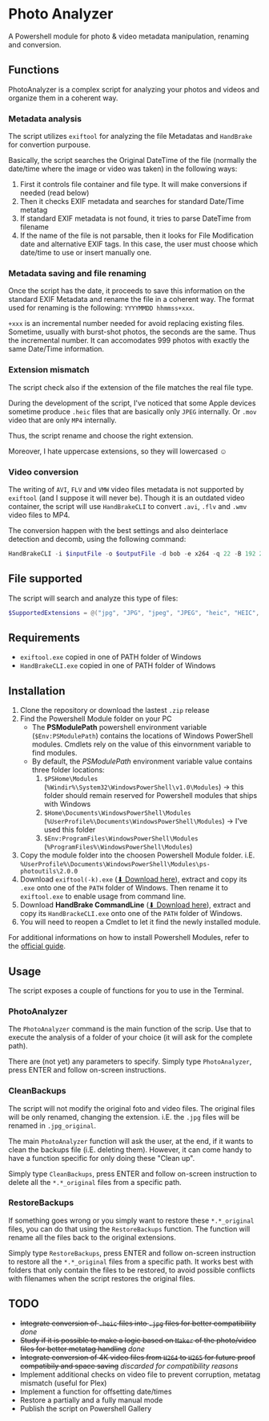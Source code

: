 # Photo Analyzer

A Powershell module for photo & video metadata manipulation, renaming and conversion.

## Functions

PhotoAnalyzer is a complex script for analyzing your photos and videos and organize them in a coherent way.

### Metadata analysis

The script utilizes `exiftool` for analyzing the file Metadatas and `HandBrake` for convertion purpouse.

Basically, the script searches the Original DateTime of the file (normally the date/time where the image or video was taken) in the following ways:

1. First it controls file container and file type. It will make conversions if needed (read below)
2. Then it checks EXIF metadata and searches for standard Date/Time metatag
3. If standard EXIF metadata is not found, it tries to parse DateTime from filename
4. If the name of the file is not parsable, then it looks for File Modification date and alternative EXIF tags. In this case, the user must choose which date/time to use or insert manually one.

### Metadata saving and file renaming

Once the script has the date, it proceeds to save this information on the standard EXIF Metadata and rename the file in a coherent way. The format used for renaming is the following: `YYYYMMDD hhmmss+xxx`.

`+xxx` is an incremental number needed for avoid replacing existing files. Sometime, usually with burst-shot photos, the seconds are the same. Thus the incremental number. It can accomodates 999 photos with exactly the same Date/Time information.

### Extension mismatch

The script check also if the extension of the file matches the real file type.

During the development of the script, I've noticed that some Apple devices sometime produce `.heic` files that are basically only `JPEG` internally. Or `.mov` video that are only `MP4` internally.

Thus, the script rename and choose the right extension.

Moreover, I hate uppercase extensions, so they will lowercased ☺

### Video conversion

The writing of `AVI`, `FLV` and `VMW` video files metadata is not supported by `exiftool` (and I suppose it will never be). Though it is an outdated video container, the script will use `HandBrakeCLI` to convert `.avi`, `.flv` and `.wmv` video files to MP4.

The conversion happen with the best settings and also deinterlace detection and decomb, using the following command:

```powershell
HandBrakeCLI -i $inputFile -o $outputFile -d bob -e x264 -q 22 -B 192 2> $null
```

## File supported

The script will search and analyze this type of files:

```powershell
$SupportedExtensions = @("jpg", "JPG", "jpeg", "JPEG", "heic", "HEIC", "png", "PNG", "gif", "GIF", "mp4", "MP4", "m4v", "M4V", "mov", "MOV", "gif", "GIF", "avi", "AVI", "flv", "FLV")
```

## Requirements

- `exiftool.exe` copied in one of PATH folder of Windows
- `HandBrakeCLI.exe` copied in one of PATH folder of Windows

## Installation

1. Clone the repository or download the lastest `.zip` release
2. Find the Powershell Module folder on your PC
   - The **PSModulePath** powershell environment variable (`$Env:PSModulePath`) contains the locations of Windows PowerShell modules. Cmdlets rely on the value of this einvornment variable to find modules.
   - By default, the _PSModulePath_ environment variable value contains three folder locations:
     1. `$PSHome\Modules` (`%Windir%\System32\WindowsPowerShell\v1.0\Modules`) -> this folder should remain reserved for Powershell modules that ships with Windows
     2. `$Home\Documents\WindowsPowerShell\Modules` (`%UserProfile%\Documents\WindowsPowerShell\Modules`) -> I've used this folder
     3. `$Env:ProgramFiles\WindowsPowerShell\Modules` (`%ProgramFiles%\WindowsPowerShell\Modules`)
3. Copy the module folder into the choosen Powershell Module folder. i.E. `%UserProfile%\Documents\WindowsPowerShell\Modules\ps-photoutils\2.0.0`
4. Download `exiftool(-k).exe` ([⬇ Download here](https://exiftool.org/)), extract and copy its `.exe` onto one of the `PATH` folder of Windows. Then rename it to `exiftool.exe` to enable usage from command line.
5. Download **HandBrake CommandLine** ([⬇ Download here](https://handbrake.fr/downloads2.php)), extract and copy its `HandBrackeCLI.exe` onto one of the `PATH` folder of Windows.
6. You will need to reopen a Cmdlet to let it find the newly installed module.

For additional informations on how to install Powershell Modules, refer to the [official guide](https://docs.microsoft.com/en-us/powershell/scripting/developer/module/installing-a-powershell-module?view=powershell-7.1).

## Usage

The script exposes a couple of functions for you to use in the Terminal.

### PhotoAnalyzer

The `PhotoAnalyzer` command is the main function of the scrip. Use that to execute the analysis of a folder of your choice (it will ask for the complete path).

There are (not yet) any parameters to specify. Simply type `PhotoAnalyzer`, press ENTER and follow on-screen instructions.

### CleanBackups

The script will not modify the original foto and video files. The original files will be only renamed, changing the extension. i.E. the `.jpg` files will be renamed in `.jpg_original`.

The main `PhotoAnalyzer` function will ask the user, at the end, if it wants to clean the backups file (i.E. deleting them). However, it can come handy to have a function specific for only doing these "Clean up".

Simply type `CleanBackups`, press ENTER and follow on-screen instruction to delete all the `*.*_original` files from a specific path.

### RestoreBackups

If something goes wrong or you simply want to restore these `*.*_original` files, you can do that using the `RestoreBackups` function. The function will rename all the files back to the original extensions.

Simply type `RestoreBackups`, press ENTER and follow on-screen instruction to restore all the `*.*_original` files from a specific path. It works best with folders that only contain the files to be restored, to avoid possible conflicts with filenames when the script restores the original files.

## TODO

- ~~Integrate conversion of `.heic` files into `.jpg` files for better compatibility~~ _done_
- ~~Study if it is possible to make a logic based on `Maker` of the photo/video files for better metatag handling~~ _done_
- ~~Integrate conversion of 4K video files from `H264` to `H265` for future proof compatibily and space saving~~ _discarded for compatibility reasons_
- Implement additional checks on video file to prevent corruption, metatag mismatch (useful for Plex)
- Implement a function for offsetting date/times
- Restore a partially and a fully manual mode
- Publish the script on Powershell Gallery
